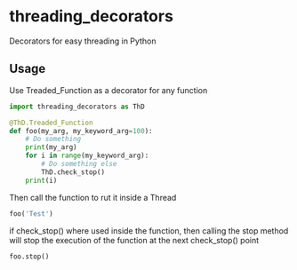 # threading_decorators

Decorators for easy threading in Python

## Usage

Use Treaded_Function as a decorator for any function

```python
import threading_decorators as ThD

@ThD.Treaded_Function
def foo(my_arg, my_keyword_arg=100):
    # Do something
    print(my_arg)
    for i in range(my_keyword_arg):
        # Do something else
        ThD.check_stop()
    print(i)
```

Then call the function to rut it inside a Thread

```python
foo('Test')
```

if check_stop() where used inside the function, then calling the stop method will stop the execution of the function at the next check_stop() point 

```python
foo.stop()
```
